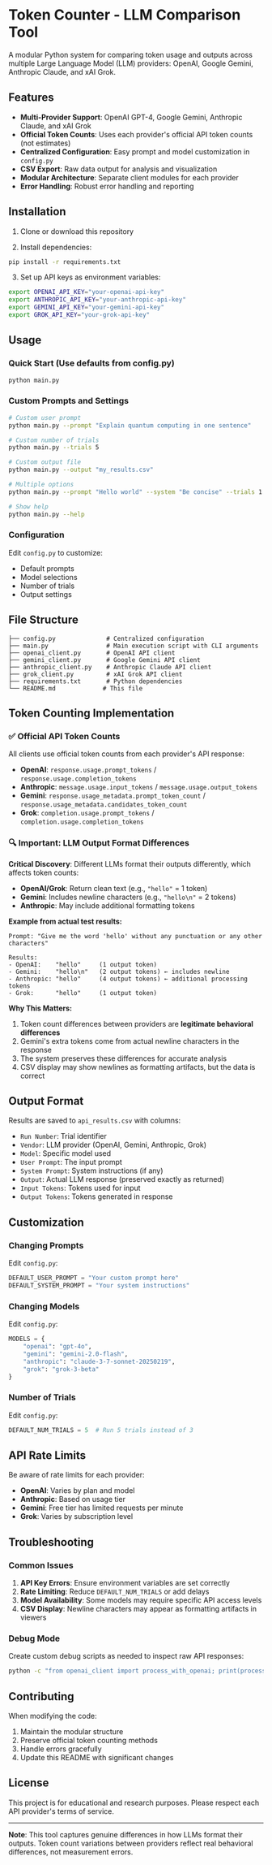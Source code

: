 # Token Counter - LLM Comparison Tool

A modular Python system for comparing token usage and outputs across multiple Large Language Model (LLM) providers: OpenAI, Google Gemini, Anthropic Claude, and xAI Grok.

## Features

- **Multi-Provider Support**: OpenAI GPT-4, Google Gemini, Anthropic Claude, and xAI Grok
- **Official Token Counts**: Uses each provider's official API token counts (not estimates)
- **Centralized Configuration**: Easy prompt and model customization in `config.py`
- **CSV Export**: Raw data output for analysis and visualization
- **Modular Architecture**: Separate client modules for each provider
- **Error Handling**: Robust error handling and reporting

## Installation

1. Clone or download this repository

2. Install dependencies:

```bash
pip install -r requirements.txt
```

3. Set up API keys as environment variables:

```bash
export OPENAI_API_KEY="your-openai-api-key"
export ANTHROPIC_API_KEY="your-anthropic-api-key"
export GEMINI_API_KEY="your-gemini-api-key"
export GROK_API_KEY="your-grok-api-key"
```

## Usage

### Quick Start (Use defaults from config.py)

```bash
python main.py
```

### Custom Prompts and Settings

```bash
# Custom user prompt
python main.py --prompt "Explain quantum computing in one sentence"

# Custom number of trials
python main.py --trials 5

# Custom output file
python main.py --output "my_results.csv"

# Multiple options
python main.py --prompt "Hello world" --system "Be concise" --trials 1

# Show help
python main.py --help
```

### Configuration

Edit `config.py` to customize:

- Default prompts
- Model selections
- Number of trials
- Output settings

## File Structure

```text
├── config.py              # Centralized configuration
├── main.py                # Main execution script with CLI arguments
├── openai_client.py       # OpenAI API client
├── gemini_client.py       # Google Gemini API client
├── anthropic_client.py    # Anthropic Claude API client
├── grok_client.py         # xAI Grok API client
├── requirements.txt       # Python dependencies
└── README.md             # This file
```

## Token Counting Implementation

### ✅ Official API Token Counts

All clients use official token counts from each provider's API response:

- **OpenAI**: `response.usage.prompt_tokens` / `response.usage.completion_tokens`
- **Anthropic**: `message.usage.input_tokens` / `message.usage.output_tokens`
- **Gemini**: `response.usage_metadata.prompt_token_count` / `response.usage_metadata.candidates_token_count`
- **Grok**: `completion.usage.prompt_tokens` / `completion.usage.completion_tokens`

### 🔍 Important: LLM Output Format Differences

**Critical Discovery**: Different LLMs format their outputs differently, which affects token counts:

- **OpenAI/Grok**: Return clean text (e.g., `"hello"` = 1 token)
- **Gemini**: Includes newline characters (e.g., `"hello\n"` = 2 tokens)
- **Anthropic**: May include additional formatting tokens

**Example from actual test results:**

```text
Prompt: "Give me the word 'hello' without any punctuation or any other characters"

Results:
- OpenAI:    "hello"     (1 output token)
- Gemini:    "hello\n"   (2 output tokens) ← includes newline
- Anthropic: "hello"     (4 output tokens) ← additional processing tokens
- Grok:      "hello"     (1 output token)
```

**Why This Matters:**

1. Token count differences between providers are **legitimate behavioral differences**
2. Gemini's extra tokens come from actual newline characters in the response
3. The system preserves these differences for accurate analysis
4. CSV display may show newlines as formatting artifacts, but the data is correct

## Output Format

Results are saved to `api_results.csv` with columns:

- `Run Number`: Trial identifier
- `Vendor`: LLM provider (OpenAI, Gemini, Anthropic, Grok)
- `Model`: Specific model used
- `User Prompt`: The input prompt
- `System Prompt`: System instructions (if any)
- `Output`: Actual LLM response (preserved exactly as returned)
- `Input Tokens`: Tokens used for input
- `Output Tokens`: Tokens generated in response

## Customization

### Changing Prompts

Edit `config.py`:

```python
DEFAULT_USER_PROMPT = "Your custom prompt here"
DEFAULT_SYSTEM_PROMPT = "Your system instructions"
```

### Changing Models

Edit `config.py`:

```python
MODELS = {
    "openai": "gpt-4o",
    "gemini": "gemini-2.0-flash",
    "anthropic": "claude-3-7-sonnet-20250219",
    "grok": "grok-3-beta"
}
```

### Number of Trials

Edit `config.py`:

```python
DEFAULT_NUM_TRIALS = 5  # Run 5 trials instead of 3
```

## API Rate Limits

Be aware of rate limits for each provider:

- **OpenAI**: Varies by plan and model
- **Anthropic**: Based on usage tier
- **Gemini**: Free tier has limited requests per minute
- **Grok**: Varies by subscription level

## Troubleshooting

### Common Issues

1. **API Key Errors**: Ensure environment variables are set correctly
2. **Rate Limiting**: Reduce `DEFAULT_NUM_TRIALS` or add delays
3. **Model Availability**: Some models may require specific API access levels
4. **CSV Display**: Newline characters may appear as formatting artifacts in viewers

### Debug Mode

Create custom debug scripts as needed to inspect raw API responses:

```bash
python -c "from openai_client import process_with_openai; print(process_with_openai('test', ''))"
```

## Contributing

When modifying the code:

1. Maintain the modular structure
2. Preserve official token counting methods
3. Handle errors gracefully
4. Update this README with significant changes

## License

This project is for educational and research purposes. Please respect each API provider's terms of service.

---

**Note**: This tool captures genuine differences in how LLMs format their outputs. Token count variations between providers reflect real behavioral differences, not measurement errors.